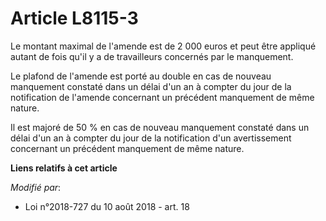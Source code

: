 # Article L8115-3

Le montant maximal de l'amende est de 2 000 euros et peut être appliqué autant de fois qu'il y a de travailleurs concernés
par le manquement.

Le plafond de l'amende est porté au double en cas de nouveau manquement constaté dans un délai d'un an à compter du jour de
la notification de l'amende concernant un précédent manquement de même nature.

Il est majoré de 50 % en cas de nouveau manquement constaté dans un délai d'un an à compter du jour de la notification d'un
avertissement concernant un précédent manquement de même nature.

**Liens relatifs à cet article**

_Modifié par_:

  - Loi n°2018-727 du 10 août 2018 - art. 18
